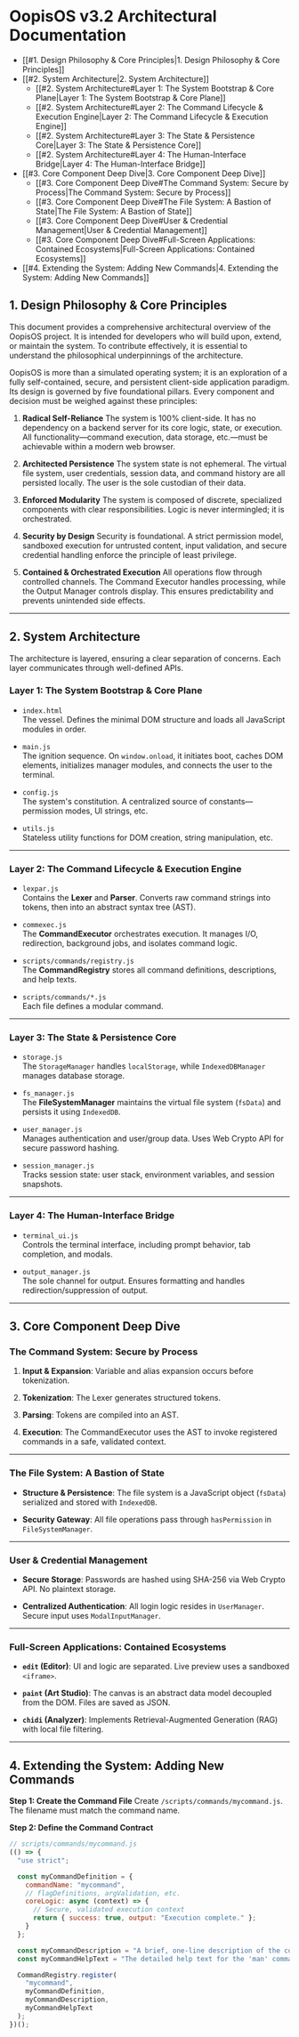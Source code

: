 # OopisOS v3.2 Architectural Documentation

- [[#1. Design Philosophy & Core Principles|1. Design Philosophy & Core Principles]]
- [[#2. System Architecture|2. System Architecture]]
  - [[#2. System Architecture#Layer 1: The System Bootstrap & Core Plane|Layer 1: The System Bootstrap & Core Plane]]
  - [[#2. System Architecture#Layer 2: The Command Lifecycle & Execution Engine|Layer 2: The Command Lifecycle & Execution Engine]]
  - [[#2. System Architecture#Layer 3: The State & Persistence Core|Layer 3: The State & Persistence Core]]
  - [[#2. System Architecture#Layer 4: The Human-Interface Bridge|Layer 4: The Human-Interface Bridge]]
- [[#3. Core Component Deep Dive|3. Core Component Deep Dive]]
  - [[#3. Core Component Deep Dive#The Command System: Secure by Process|The Command System: Secure by Process]]
  - [[#3. Core Component Deep Dive#The File System: A Bastion of State|The File System: A Bastion of State]]
  - [[#3. Core Component Deep Dive#User & Credential Management|User & Credential Management]]
  - [[#3. Core Component Deep Dive#Full-Screen Applications: Contained Ecosystems|Full-Screen Applications: Contained Ecosystems]]
- [[#4. Extending the System: Adding New Commands|4. Extending the System: Adding New Commands]]

## 1. Design Philosophy & Core Principles

This document provides a comprehensive architectural overview of the OopisOS project. It is intended for developers who will build upon, extend, or maintain the system. To contribute effectively, it is essential to understand the philosophical underpinnings of the architecture.

OopisOS is more than a simulated operating system; it is an exploration of a fully self-contained, secure, and persistent client-side application paradigm. Its design is governed by five foundational pillars. Every component and decision must be weighed against these principles:

1. **Radical Self-Reliance** The system is 100% client-side. It has no dependency on a backend server for its core logic, state, or execution. All functionality—command execution, data storage, etc.—must be achievable within a modern web browser.

2. **Architected Persistence** The system state is not ephemeral. The virtual file system, user credentials, session data, and command history are all persisted locally. The user is the sole custodian of their data.

3. **Enforced Modularity** The system is composed of discrete, specialized components with clear responsibilities. Logic is never intermingled; it is orchestrated.

4. **Security by Design** Security is foundational. A strict permission model, sandboxed execution for untrusted content, input validation, and secure credential handling enforce the principle of least privilege.

5. **Contained & Orchestrated Execution** All operations flow through controlled channels. The Command Executor handles processing, while the Output Manager controls display. This ensures predictability and prevents unintended side effects.

---
## 2. System Architecture

The architecture is layered, ensuring a clear separation of concerns. Each layer communicates through well-defined APIs.

### Layer 1: The System Bootstrap & Core Plane

- `index.html`  
  The vessel. Defines the minimal DOM structure and loads all JavaScript modules in order.

- `main.js`  
  The ignition sequence. On `window.onload`, it initiates boot, caches DOM elements, initializes manager modules, and connects the user to the terminal.

- `config.js`  
  The system's constitution. A centralized source of constants—permission modes, UI strings, etc.

- `utils.js`  
  Stateless utility functions for DOM creation, string manipulation, etc.

---
### Layer 2: The Command Lifecycle & Execution Engine

- `lexpar.js`  
  Contains the **Lexer** and **Parser**. Converts raw command strings into tokens, then into an abstract syntax tree (AST).

- `commexec.js`  
  The **CommandExecutor** orchestrates execution. It manages I/O, redirection, background jobs, and isolates command logic.

- `scripts/commands/registry.js`  
  The **CommandRegistry** stores all command definitions, descriptions, and help texts.

- `scripts/commands/*.js`  
  Each file defines a modular command.

---
### Layer 3: The State & Persistence Core

- `storage.js`  
  The `StorageManager` handles `localStorage`, while `IndexedDBManager` manages database storage.

- `fs_manager.js`  
  The **FileSystemManager** maintains the virtual file system (`fsData`) and persists it using `IndexedDB`.

- `user_manager.js`  
  Manages authentication and user/group data. Uses Web Crypto API for secure password hashing.

- `session_manager.js`  
  Tracks session state: user stack, environment variables, and session snapshots.


---

### Layer 4: The Human-Interface Bridge

- `terminal_ui.js`  
  Controls the terminal interface, including prompt behavior, tab completion, and modals.

- `output_manager.js`  
  The sole channel for output. Ensures formatting and handles redirection/suppression of output.

---
## 3. Core Component Deep Dive

### The Command System: Secure by Process

1. **Input & Expansion**: Variable and alias expansion occurs before tokenization.

2. **Tokenization**: The Lexer generates structured tokens.

3. **Parsing**: Tokens are compiled into an AST.

4. **Execution**: The CommandExecutor uses the AST to invoke registered commands in a safe, validated context.

---
### The File System: A Bastion of State

- **Structure & Persistence**: The file system is a JavaScript object (`fsData`) serialized and stored with `IndexedDB`.

- **Security Gateway**: All file operations pass through `hasPermission` in `FileSystemManager`.

---
### User & Credential Management

- **Secure Storage**: Passwords are hashed using SHA-256 via Web Crypto API. No plaintext storage.

- **Centralized Authentication**: All login logic resides in `UserManager`. Secure input uses `ModalInputManager`.

---
### Full-Screen Applications: Contained Ecosystems

- **`edit` (Editor)**: UI and logic are separated. Live preview uses a sandboxed `<iframe>`.

- **`paint` (Art Studio)**: The canvas is an abstract data model decoupled from the DOM. Files are saved as JSON.

- **`chidi` (Analyzer)**: Implements Retrieval-Augmented Generation (RAG) with local file filtering.

---
## 4. Extending the System: Adding New Commands

**Step 1: Create the Command File** Create `/scripts/commands/mycommand.js`. The filename must match the command name.

**Step 2: Define the Command Contract**

```javascript
// scripts/commands/mycommand.js
(() => {
  "use strict";

  const myCommandDefinition = {
    commandName: "mycommand",
    // flagDefinitions, argValidation, etc.
    coreLogic: async (context) => {
      // Secure, validated execution context
      return { success: true, output: "Execution complete." };
    }
  };

  const myCommandDescription = "A brief, one-line description of the command.";
  const myCommandHelpText = "The detailed help text for the 'man' command.";

  CommandRegistry.register(
    "mycommand",
    myCommandDefinition,
    myCommandDescription,
    myCommandHelpText
  );
})();